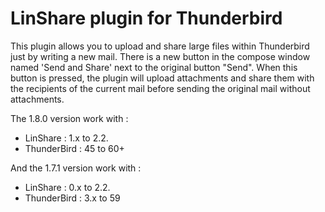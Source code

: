 # LinShare plugin for Thunderbird

This plugin allows you to upload and share large files within Thunderbird just
by writing a new mail. There is a new button in the compose window named
'Send and Share' next to the original button "Send". When this button is pressed,
the plugin will upload attachments and share them with the recipients of the
current mail before sending the original mail without attachments.

The 1.8.0 version work with :

* LinShare : 1.x to 2.2.
* ThunderBird : 45 to 60+

And the 1.7.1 version work with :

* LinShare : 0.x to 2.2.
* ThunderBird : 3.x to 59
